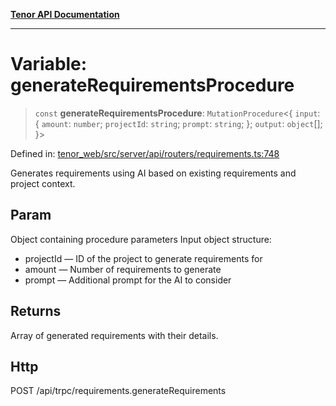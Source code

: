 [**Tenor API Documentation**](../../README.md)

***

# Variable: generateRequirementsProcedure

> `const` **generateRequirementsProcedure**: `MutationProcedure`\<\{ `input`: \{ `amount`: `number`; `projectId`: `string`; `prompt`: `string`; \}; `output`: `object`[]; \}\>

Defined in: [tenor\_web/src/server/api/routers/requirements.ts:748](https://github.com/Apantli/Tenor/blob/551fcec623199ab0ac9668d926e7d67c9012d18e/tenor_web/src/server/api/routers/requirements.ts#L748)

Generates requirements using AI based on existing requirements and project context.

## Param

Object containing procedure parameters
Input object structure:
- projectId — ID of the project to generate requirements for
- amount — Number of requirements to generate
- prompt — Additional prompt for the AI to consider

## Returns

Array of generated requirements with their details.

## Http

POST /api/trpc/requirements.generateRequirements
